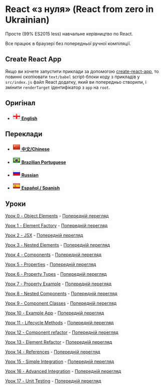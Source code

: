 # React «з нуля» (React from zero in Ukrainian)

Просте (99% ES2015 less) навчальне керівництво по React.

Все працює в браузері без попередньої ручної компіляції.

## Create React App

Якщо ви хочете запустити приклади за допомогою [create-react-app](https://github.com/facebook/create-react-app), то повинні скопіювати `text/babel` script-блоки коду з прикладів у `src/index.js` файл React додатку, який ви попередньо створили, і змінити `renderTarget` ідентифікатор з `app` на `root`.

## Оригінал

- [![England](https://raw.githubusercontent.com/gosquared/flags/master/flags/flags/shiny/24/England.png) **English**](https://github.com/kay-is/react-from-zero)

## Переклади

- [![China](https://raw.githubusercontent.com/gosquared/flags/master/flags/flags/shiny/24/China.png) **中文/Chinese**](https://github.com/chinanf-boy/react-from-zero)

- [![Brazil](https://raw.githubusercontent.com/gosquared/flags/master/flags/flags/shiny/24/Brazil.png) **Brazilian Portuguese**](https://github.com/andre-motta/react-from-zero)

- [![Russia](https://raw.githubusercontent.com/gosquared/flags/master/flags/flags/shiny/24/Russia.png) **Russian**](https://github.com/lex111/react-from-zero)

- [![Spain](https://raw.githubusercontent.com/gosquared/flags/master/flags/flags/shiny/24/Spain.png) **Español / Spanish**](https://github.com/sejas/react-desde-cero)

## Уроки

[Урок 0 - Object Elements](https://github.com/kay-is/react-from-zero/blob/master/00-object-elements.html) -
[Попередній перегляд](https://cdn.rawgit.com/kay-is/react-from-zero/b31878c2/00-object-elements.html)

[Урок 1 - Element Factory](https://github.com/kay-is/react-from-zero/blob/master/01-element-factory.html) -
[Попередній перегляд](https://cdn.rawgit.com/kay-is/react-from-zero/b31878c2/01-element-factory.html)

[Урок 2 - JSX](https://github.com/kay-is/react-from-zero/blob/master/02-jsx.html) -
[Попередній перегляд](https://cdn.rawgit.com/kay-is/react-from-zero/b31878c2/02-jsx.html)

[Урок 3 - Nested Elements](https://github.com/kay-is/react-from-zero/blob/master/03-nested-elements.html) -
[Попередній перегляд](https://cdn.rawgit.com/kay-is/react-from-zero/b31878c2/03-nested-elements.html)

[Урок 4 - Components](https://github.com/kay-is/react-from-zero/blob/master/04-components.html) -
[Попередній перегляд](https://cdn.rawgit.com/kay-is/react-from-zero/b31878c2/04-components.html)

[Урок 5 - Properties](https://github.com/kay-is/react-from-zero/blob/master/05-properties.html) -
[Попередній перегляд](https://cdn.rawgit.com/kay-is/react-from-zero/62dc2789/05-properties.html)

[Урок 6 - Property Types](https://github.com/kay-is/react-from-zero/blob/master/06-property-types.html) -
[Попередній перегляд](https://cdn.rawgit.com/kay-is/react-from-zero/b31878c2/06-property-types.html)

[Урок 7 - Property Example](https://github.com/kay-is/react-from-zero/blob/master/07-property-example.html) -
[Попередній перегляд](https://cdn.rawgit.com/kay-is/react-from-zero/b31878c2/07-property-example.html)

[Урок 8 - Nested Components](https://github.com/kay-is/react-from-zero/blob/master/08-nested-components.html) -
[Попередній перегляд](https://cdn.rawgit.com/kay-is/react-from-zero/b31878c2/08-nested-components.html)

[Урок 9 - Component Classes](https://github.com/kay-is/react-from-zero/blob/master/09-component-classes.html) -
[Попередній перегляд](https://cdn.rawgit.com/kay-is/react-from-zero/b31878c2/09-component-classes.html)

[Урок 10 - Example App](https://github.com/kay-is/react-from-zero/blob/master/10-example-app.html) -
[Попередній перегляд](https://cdn.rawgit.com/kay-is/react-from-zero/b31878c2/10-example-app.html)

[Урок 11 - Lifecycle Methods](https://github.com/kay-is/react-from-zero/blob/master/11-lifecycle-methods.html) -
[Попередній перегляд](https://cdn.rawgit.com/kay-is/react-from-zero/b31878c2/11-lifecycle-methods.html)

[Урок 12 - Component refactor](https://github.com/kay-is/react-from-zero/blob/master/12-component-refactor.html) -
[Попередній перегляд](https://cdn.rawgit.com/kay-is/react-from-zero/b31878c2/12-component-refactor.html)

[Урок 13 - Element Refactor](https://github.com/kay-is/react-from-zero/blob/master/13-element-refactor.html) -
[Попередній перегляд](https://cdn.rawgit.com/kay-is/react-from-zero/b31878c2/13-element-refactor.html)

[Урок 14 - References](https://github.com/kay-is/react-from-zero/blob/master/14-references.html) -
[Попередній перегляд](https://cdn.rawgit.com/kay-is/react-from-zero/b31878c2/14-references.html)

[Урок 15 - Simple Integration](https://github.com/kay-is/react-from-zero/blob/master/15-simple-integration.html) -
[Попередній перегляд](https://cdn.rawgit.com/kay-is/react-from-zero/b31878c2/15-simple-integration.html)

[Урок 16 - Advanced Integration](https://github.com/kay-is/react-from-zero/blob/master/16-advanced-integration.html) -
[Попередній перегляд](https://cdn.rawgit.com/kay-is/react-from-zero/b31878c2/16-advanced-integration.html)

[Урок 17 - Unit Testing](https://github.com/kay-is/react-from-zero/blob/master/17-unit-testing.html) -
[Попередній перегляд](https://cdn.rawgit.com/kay-is/react-from-zero/7dc8cf9b/17-unit-testing.html)

